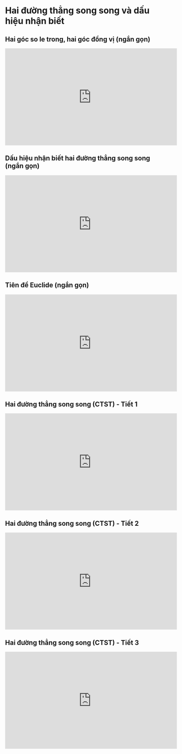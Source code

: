# Hai đường thẳng song song và dấu hiệu nhận biết
## Hai góc so le trong, hai góc đồng vị (ngắn gọn)
<iframe width="560" height="315" src="https://www.youtube.com/embed/6pOcN34pQgo?si=i6SIIVBgt6rvbyuP" title="YouTube video player" frameborder="0" allow="accelerometer; autoplay; clipboard-write; encrypted-media; gyroscope; picture-in-picture; web-share" referrerpolicy="strict-origin-when-cross-origin" allowfullscreen></iframe>

## Dấu hiệu nhận biết hai đường thẳng song song  (ngắn gọn)
<iframe width="560" height="315" src="https://www.youtube.com/embed/J1vk4mcEDH0?si=47CYKXmcyLgo1Lt8" title="YouTube video player" frameborder="0" allow="accelerometer; autoplay; clipboard-write; encrypted-media; gyroscope; picture-in-picture; web-share" referrerpolicy="strict-origin-when-cross-origin" allowfullscreen></iframe>

## Tiên đề Euclide (ngắn gọn)
<iframe width="560" height="315" src="https://www.youtube.com/embed/DeiHjYUnJgw?si=orFv4dSZodJbrNJL" title="YouTube video player" frameborder="0" allow="accelerometer; autoplay; clipboard-write; encrypted-media; gyroscope; picture-in-picture; web-share" referrerpolicy="strict-origin-when-cross-origin" allowfullscreen></iframe>

## Hai đường thẳng song song (CTST) - Tiết 1
<iframe width="560" height="315" src="https://www.youtube.com/embed/c-2XjhQlC8I?si=TnoMGqoy_BR-J4SB" title="YouTube video player" frameborder="0" allow="accelerometer; autoplay; clipboard-write; encrypted-media; gyroscope; picture-in-picture; web-share" referrerpolicy="strict-origin-when-cross-origin" allowfullscreen></iframe>

## Hai đường thẳng song song (CTST) - Tiết 2
<iframe width="560" height="315" src="https://www.youtube.com/embed/daxI914E9V0?si=D3v4anJgBwU8CkCh" title="YouTube video player" frameborder="0" allow="accelerometer; autoplay; clipboard-write; encrypted-media; gyroscope; picture-in-picture; web-share" referrerpolicy="strict-origin-when-cross-origin" allowfullscreen></iframe>

## Hai đường thẳng song song (CTST) - Tiết 3
<iframe width="560" height="315" src="https://www.youtube.com/embed/zzVQRvVwDsQ?si=uGliqdSMPEXyItAA" title="YouTube video player" frameborder="0" allow="accelerometer; autoplay; clipboard-write; encrypted-media; gyroscope; picture-in-picture; web-share" referrerpolicy="strict-origin-when-cross-origin" allowfullscreen></iframe>


